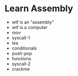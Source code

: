 # Learn Assembly

- wtf is an "assembly"
- wtf is a computer
- mov
- syscall-1
- lea
- conditionals
- push-pop
- functions
- syscall-2
- crackme
